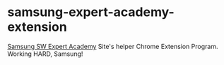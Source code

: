 # samsung-expert-academy-extension
[Samsung SW Expert Academy](https://www.swexpertacademy.com/main/main.do) Site's helper Chrome Extension Program.
Working HARD, Samsung!
